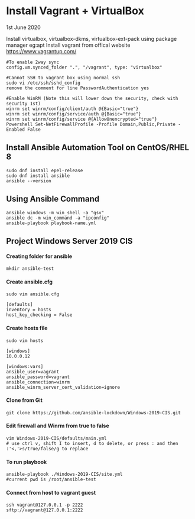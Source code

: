 # Install Vagrant + VirtualBox
1st June 2020

Install virtualbox, virtualbox-dkms, virtualbox-ext-pack using package manager eg:apt
Install vagrant from offical website https://www.vagrantup.com/
```
#To enable 2way sync
config.vm.synced_folder ".", "/vagrant", type: "virtualbox"
```

```
#Cannot SSH to vagrant box using normal ssh
sudo vi /etc/ssh/sshd_config
remove the comment for line PasswordAuthentication yes
```
```
#Enable WinRM (Note this will lower down the security, check with security 1st)
winrm set winrm/config/client/auth @{Basic="true"}
winrm set winrm/config/service/auth @{Basic="true"}
winrm set winrm/config/service @{AllowUnencrypted="true"}
Powershell Set-NetFirewallProfile -Profile Domain,Public,Private -Enabled False
```

## Install Ansible Automation Tool on CentOS/RHEL 8
```
sudo dnf install epel-release
sudo dnf install ansible
ansible --version
```

## Using Ansible Command
```
ansible windows -m win_shell -a "gsv"
ansible dc -m win_command -a "ipconfig"
ansible-playbook playbook-name.yml
```

## Project Windows Server 2019 CIS 
#### Creating folder for ansible
```
mkdir ansible-test
```
#### Create ansible.cfg
`sudo vim ansible.cfg`
```
[defaults]
inventory = hosts
host_key_checking = False
```

#### Create hosts file
`sudo vim hosts`
```
[windows]
10.0.0.12

[windows:vars]
ansible_user=vagrant
ansible_password=vagrant
ansible_connection=winrm
ansible_winrm_server_cert_validation=ignore

```

#### Clone from Git
```
git clone https://github.com/ansible-lockdown/Windows-2019-CIS.git
```
#### Edit firewall and Winrm from true to false
```
vim Windows-2019-CIS/defaults/main.yml
# use ctrl v, shift I to insert, d to delete, or press : and then :'<,'>s/true/false/g to replace 
```

#### To run playbook
```
ansible-playbook ./Windows-2019-CIS/site.yml
#current pwd is /root/ansible-test
```

#### Connect from host to vagrant guest
```
ssh vagrant@127.0.0.1 -p 2222
sftp://vagrant@127.0.0.1:2222
```

